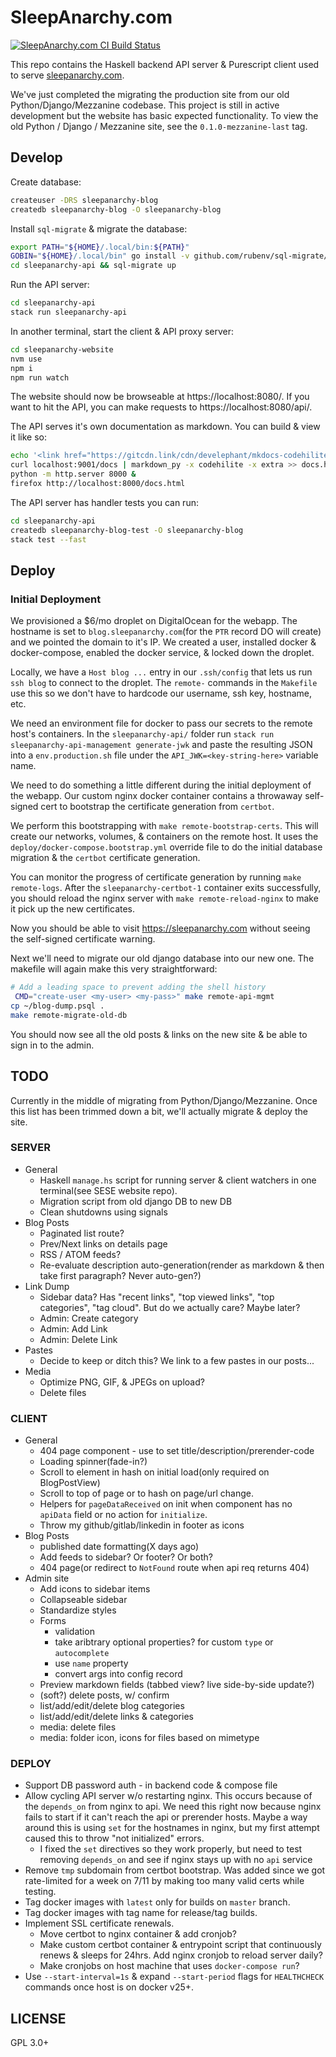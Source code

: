 # SleepAnarchy.com

[![SleepAnarchy.com CI Build Status](https://github.com/prikhi/sleepanarchy/actions/workflows/main.yml/badge.svg?branch=master)](https://github.com/prikhi/sleepanarchy/actions/workflows/main.yml)


This repo contains the Haskell backend API server & Purescript client used to
serve [sleepanarchy.com](https://sleepanarchy.com).

We've just completed the migrating the production site from our old
Python/Django/Mezzanine codebase. This project is still in active development
but the website has basic expected functionality. To view the old Python /
Django / Mezzanine site, see the `0.1.0-mezzanine-last` tag.


## Develop

Create database:

```sh
createuser -DRS sleepanarchy-blog
createdb sleepanarchy-blog -O sleepanarchy-blog
````

Install `sql-migrate` & migrate the database:

```sh
export PATH="${HOME}/.local/bin:${PATH}"
GOBIN="${HOME}/.local/bin" go install -v github.com/rubenv/sql-migrate/...@v1.1.2
cd sleepanarchy-api && sql-migrate up
```

Run the API server:

```sh
cd sleepanarchy-api
stack run sleepanarchy-api
```

In another terminal, start the client & API proxy server:

```sh
cd sleepanarchy-website
nvm use
npm i
npm run watch
```

The website should now be browseable at https://localhost:8080/. If you want to
hit the API, you can make requests to https://localhost:8080/api/.

The API serves it's own documentation as markdown. You can build & view it like
so:

```sh
echo '<link href="https://gitcdn.link/cdn/develephant/mkdocs-codehilite-themes/master/css/monokai.css" rel="stylesheet" />' > docs.html
curl localhost:9001/docs | markdown_py -x codehilite -x extra >> docs.html
python -m http.server 8000 &
firefox http://localhost:8000/docs.html
```

The API server has handler tests you can run:

```sh
cd sleepanarchy-api
createdb sleepanarchy-blog-test -O sleepanarchy-blog
stack test --fast
```

## Deploy

### Initial Deployment

We provisioned a $6/mo droplet on DigitalOcean for the webapp. The hostname is
set to `blog.sleepanarchy.com`(for the `PTR` record DO will create) and we
pointed the domain to it's IP. We created a user, installed docker &
docker-compose, enabled the docker service, & locked down the droplet.

Locally, we have a `Host blog ...` entry in our `.ssh/config` that lets us run
`ssh blog` to connect to the droplet. The `remote-` commands in the `Makefile`
use this so we don't have to hardcode our username, ssh key, hostname, etc.

We need an environment file for docker to pass our secrets to the remote host's
containers. In the `sleepanarchy-api/` folder run `stack run
sleepanarchy-api-management generate-jwk` and paste the resulting JSON into a
`env.production.sh` file under the `API_JWK=<key-string-here>` variable name.

We need to do something a little different during the initial deployment of the
webapp. Our custom nginx docker container contains a throwaway self-signed cert
to bootstrap the certificate generation from `certbot`.

We perform this bootstrapping with `make remote-bootstrap-certs`. This will
create our networks, volumes, & containers on the remote host. It uses the
`deploy/docker-compose.bootstrap.yml` override file to do the initial database
migration & the `certbot` certificate generation.

You can monitor the progress of certificate generation by running `make
remote-logs`. After the `sleepanarchy-certbot-1` container exits successfully,
you should reload the nginx server with `make remote-reload-nginx` to make it
pick up the new certificates.

Now you should be able to visit https://sleepanarchy.com without seeing the
self-signed certificate warning.

Next we'll need to migrate our old django database into our new one. The
makefile will again make this very straightforward:

```sh
# Add a leading space to prevent adding the shell history
 CMD="create-user <my-user> <my-pass>" make remote-api-mgmt
cp ~/blog-dump.psql .
make remote-migrate-old-db
```

You should now see all the old posts & links on the new site & be able to sign
in to the admin.


## TODO

Currently in the middle of migrating from Python/Django/Mezzanine. Once this
list has been trimmed down a bit, we'll actually migrate & deploy the site.

### SERVER

* General
    * Haskell `manage.hs` script for running server & client watchers in one
      terminal(see SESE website repo).
    * Migration script from old django DB to new DB
    * Clean shutdowns using signals
* Blog Posts
    * Paginated list route?
    * Prev/Next links on details page
    * RSS / ATOM feeds?
    * Re-evaluate description auto-generation(render as markdown & then take
      first paragraph? Never auto-gen?)
* Link Dump
    * Sidebar data? Has "recent links", "top viewed links", "top categories",
      "tag cloud". But do we actually care? Maybe later?
    * Admin: Create category
    * Admin: Add Link
    * Admin: Delete Link
* Pastes
    * Decide to keep or ditch this? We link to a few pastes in our posts...
* Media
    * Optimize PNG, GIF, & JPEGs on upload?
    * Delete files


### CLIENT

* General
    * 404 page component - use to set title/description/prerender-code
    * Loading spinner(fade-in?)
    * Scroll to element in hash on initial load(only required on BlogPostView)
    * Scroll to top of page or to hash on page/url change.
    * Helpers for `pageDataReceived` on init when component has no `apiData`
      field or no action for `initialize`.
    * Throw my github/gitlab/linkedin in footer as icons
* Blog Posts
    * published date formatting(X days ago)
    * Add feeds to sidebar? Or footer? Or both?
    * 404 page(or redirect to `NotFound` route when api req returns 404)
* Admin site
    * Add icons to sidebar items
    * Collapseable sidebar
    * Standardize styles
    * Forms
        * validation
        * take aribtrary optional properties? for custom `type` or
          `autocomplete`
        * use `name` property
        * convert args into config record
    * Preview markdown fields (tabbed view? live side-by-side update?)
    * (soft?) delete posts, w/ confirm
    * list/add/edit/delete blog categories
    * list/add/edit/delete links & categories
    * media: delete files
    * media: folder icon, icons for files based on mimetype


### DEPLOY

* Support DB password auth - in backend code & compose file
* Allow cycling API server w/o restarting nginx. This occurs because of the
  `depends_on` from nginx to api. We need this right now because nginx fails to
  start if it can't reach the api or prerender hosts. Maybe a way around this
  is using `set` for the hostnames in nginx, but my first attempt caused this
  to throw "not initialized" errors.
    * I fixed the `set` directives so they work properly, but need to test
      removing `depends_on` and see if nginx stays up with no `api` service
* Remove `tmp` subdomain from certbot bootstrap. Was added since we got
  rate-limited for a week on 7/11 by making too many valid certs while testing.
* Tag docker images with `latest` only for builds on `master` branch.
* Tag docker images with tag name for release/tag builds.
* Implement SSL certificate renewals.
    * Move certbot to nginx container & add cronjob?
    * Make custom certbot container & entrypoint script that continuously
      renews & sleeps for 24hrs. Add nginx cronjob to reload server daily?
    * Make cronjobs on host machine that uses `docker-compose run`?
* Use `--start-interval=1s` & expand `--start-period` flags for `HEALTHCHECK`
  commands once host is on docker v25+.


## LICENSE

GPL 3.0+
